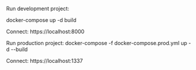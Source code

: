 

Run development project:

docker-compose up -d build

Connect:
https://localhost:8000


Run production project:
docker-compose -f docker-compose.prod.yml up -d --build

Connect:
https://localhost:1337
